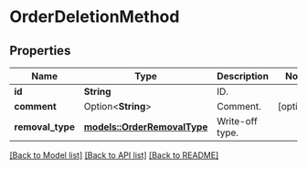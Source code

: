 # OrderDeletionMethod

## Properties

Name | Type | Description | Notes
------------ | ------------- | ------------- | -------------
**id** | **String** | ID. | 
**comment** | Option<**String**> | Comment. | [optional]
**removal_type** | [**models::OrderRemovalType**](OrderRemovalType.md) | Write-off type. | 

[[Back to Model list]](../README.md#documentation-for-models) [[Back to API list]](../README.md#documentation-for-api-endpoints) [[Back to README]](../README.md)


